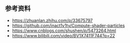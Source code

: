 ## 参考资料
 - https://zhuanlan.zhihu.com/p/33675797
 - https://github.com/inact1v1ty/Compute-shader-particles
 - https://www.cnblogs.com/shushen/p/5473264.html
 - https://www.bilibili.com/video/BV1X7411F744?p=22